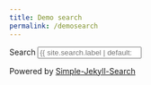 ```yaml
---
title: Demo search
permalink: /demosearch
---
```




<form class="input-group">
    <label class="sr-only" for="search"> Search </label>
    <input type="search" id="search-input" class="form-control rounded-right" placeholder="{{ site.search.label | default: "Search" }}...">
</form>
<p class="text-right small mt-1"> Powered by <a href="https://github.com/christian-fei/Simple-Jekyll-Search">Simple-Jekyll-Search</a></p>

<div id="results-container" class="mt-3 text-left"></div>

<script src="https://unpkg.com/simple-jekyll-search@latest/dest/simple-jekyll-search.min.js"></script>

<script>
    SimpleJekyllSearch({
    searchInput: document.getElementById('search-input'),
    resultsContainer: document.getElementById('results-container'),
    searchResultTemplate:   '<article class="my-2 text-left">' 	+
                    '<div class="row">'	+
                    '<div class="col">' +
                    '<h5 class="chulapa-links-hover-only" itemprop="headline">' +
                    '<a href="{url}" rel="permalink">{title}</a>' +
                    '</h5>' +
                    '</div>'		+
					'<div class="col-4 col-md-3">' +
					'<a href="{url}" rel="permalink">' +
					'<div class="rounded-lg chulapa-overlay-img chulapa-gradient chulapa-min-h-10"'+
					'style="background-image:' +
					'url(\'{img}\')" ></div>' +
					'</div></a>' +
                    '</div>' +		
                    '<div class="row mt-2">' +
                    '<div class="col">' +
                    '<p>{excerpt}</p>' +
					'</div>' +
					'</div>' +
					'<hr>' +
					'</article>'
	
	,
    json: '{{ "/assets/search.json" | absolute_url }}' 
    });
</script>